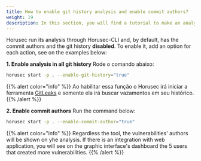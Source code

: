 ```yaml
---
title: How to enable git history analysis and enable commit authors?
weight: 19
description: In this section, you will find a tutorial to make an analysis with git history activated and show who are the authors of vulnerabilities you may found.
---
```


Horusec run its analysis through Horusec-CLI and, by default, has the commit authors and the git history **disabled**. To enable it, add an option for each action, see on the examples below: 

**1. Enable analysis in all git history**
Rode o comando abaixo: 

```bash
horusec start -p . --enable-git-history="true"
```

{{% alert color="info" %}}
Ao habilitar essa função o Horusec irá iniciar a ferramenta [GitLeaks](/docs/pt-br/cli/analysis-tools/open-source-marketplace/#gitleaks) e somente ela irá buscar vazamentos em seu histórico.
{{% /alert %}}


**2. Enable commit authors**
Run the command below: 

```bash
horusec start -p . --enable-commit-author="true"
```

{{% alert color="info" %}}
Regardless the tool, the vulnerabilities' authors will be shown on yhe analysis. If there is an integration with web application, you will see on the graphic interface's dashboard the 5 users that created more vulnerabilities.
{{% /alert %}}

